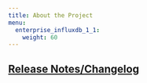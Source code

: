 ```yaml
---
title: About the Project
menu:
  enterprise_influxdb_1_1:
    weight: 60
---
```


## [Release Notes/Changelog](/enterprise_influxdb/v1.1/about-the-project/release-notes-changelog/)
